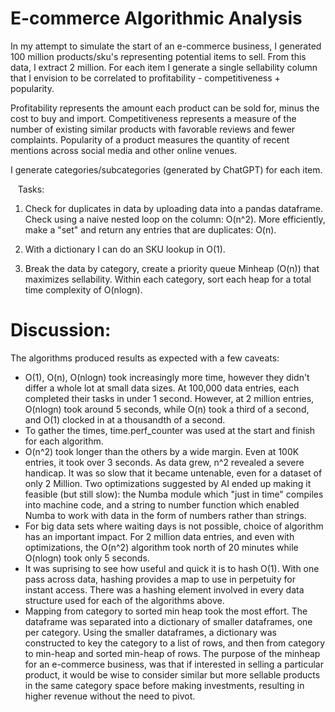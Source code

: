 # E-commerce Algorithmic Analysis


In my attempt to simulate the start of an e-commerce business, I generated 100 million products/sku's representing potential items to sell. From this data, I extract 2 million. For each item I generate a single sellability column that I envision to be correlated to profitability - competitiveness + popularity.

Profitability represents the amount each product can be sold for, minus the cost to buy and import. Competitiveness represents a measure of the number of existing similar products with favorable reviews and fewer complaints. Popularity of a product measures the quantity of recent mentions across social media and other online venues.

I generate categories/subcategories (generated by ChatGPT) for each item.

  
Tasks: 

1. Check for duplicates in data by uploading data into a pandas dataframe. Check using a naive nested loop on the column: O(n^2). More efficiently, make a "set" and return any entries that are duplicates: O(n). 

2. With a dictionary I can do an SKU lookup in O(1).

3. Break the data by category, create a priority queue Minheap (O(n)) that maximizes sellability. Within each category, sort each heap for a total time complexity of O(nlogn).


# Discussion:

The algorithms produced results as expected with a few caveats:
- O(1), O(n), O(nlogn) took increasingly more time, however they didn't differ a whole lot at small data sizes. At 100,000 data entries, each completed their tasks in under 1 second. However, at 2 million entries, O(nlogn) took around 5 seconds, while O(n) took a third of a second, and O(1) clocked in at a thousandth of a second.
- To gather the times, time.perf_counter was used at the start and finish for each algorithm.
- O(n^2) took longer than the others by a wide margin. Even at 100K entries, it took over 3 seconds. As data grew, n^2 revealed a severe handicap. It was so slow that it became untenable, even for a dataset of only 2 Million. Two optimizations suggested by AI ended up making it feasible (but still slow): the Numba module which "just in time" compiles into machine code, and a string to number function which enabled Numba to work with data in the form of numbers rather than strings.
- For big data sets where waiting days is not possible, choice of algorithm has an important impact. For 2 million data entries, and even with optimizations, the O(n^2) algorithm took north of 20 minutes while O(nlogn) took only 5 seconds. 
- It was suprising to see how useful and quick it is to hash O(1). With one pass across data, hashing provides a map to use in perpetuity for instant access. There was a hashing element involved in every data structure used for each of the algorithms above.
- Mapping from category to sorted min heap took the most effort. The dataframe was separated into a dictionary of smaller dataframes, one per category. Using the smaller dataframes, a dictionary was constructed to key the category to a list of rows, and then from category to min-heap and sorted min-heap of rows. The purpose of the minheap for an e-commerce business, was that if interested in selling a particular product, it would be wise to consider similar but more sellable products in the same category space before making investments, resulting in higher revenue without the need to pivot.
